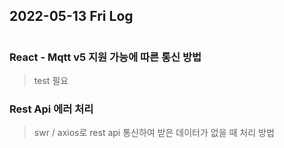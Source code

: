 ## 2022-05-13 Fri Log

#

### React - Mqtt v5 지원 가능에 따른 통신 방법

> test 필요

### Rest Api 에러 처리

> swr / axios로 rest api 통신하여 받은 데이터가 없을 때 처리 방법
